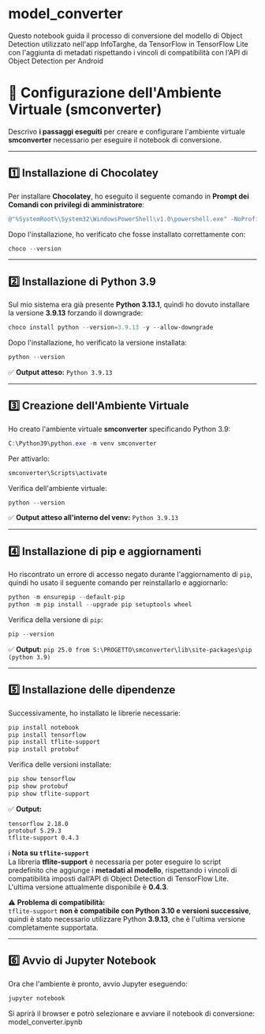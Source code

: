 # model_converter
Questo notebook guida il processo di conversione del modello di Object Detection utilizzato nell'app InfoTarghe, da TensorFlow in TensorFlow Lite con l'aggiunta di metadati rispettando i vincoli di compatibilità con l'API di Object Detection per Android

# 📌 Configurazione dell'Ambiente Virtuale (smconverter)

Descrivo **i passaggi eseguiti** per creare e configurare l'ambiente virtuale **smconverter** necessario per eseguire il notebook di conversione.

---

## 1️⃣ Installazione di Chocolatey
Per installare **Chocolatey**, ho eseguito il seguente comando in **Prompt dei Comandi con privilegi di amministratore**:

```powershell
@"%SystemRoot%\System32\WindowsPowerShell\v1.0\powershell.exe" -NoProfile -InputFormat None -ExecutionPolicy Bypass -Command "[System.Net.ServicePointManager]::SecurityProtocol = 3072; iex ((New-Object System.Net.WebClient).DownloadString('https://community.chocolatey.org/install.ps1'))" && SET "PATH=%PATH%;%ALLUSERSPROFILE%\chocolatey\bin"
```

Dopo l'installazione, ho verificato che fosse installato correttamente con:
```powershell
choco --version
```

---

## 2️⃣ Installazione di Python 3.9
Sul mio sistema era già presente **Python 3.13.1**, quindi ho dovuto installare la versione **3.9.13** forzando il downgrade:

```powershell
choco install python --version=3.9.13 -y --allow-downgrade
```

Dopo l'installazione, ho verificato la versione installata:
```powershell
python --version
```
✅ **Output atteso:** `Python 3.9.13`

---

## 3️⃣ Creazione dell'Ambiente Virtuale
Ho creato l'ambiente virtuale **smconverter** specificando Python 3.9:

```powershell
C:\Python39\python.exe -m venv smconverter
```

Per attivarlo:
```powershell
smconverter\Scripts\activate
```

Verifica dell'ambiente virtuale:
```powershell
python --version
```
✅ **Output atteso all'interno del venv:** `Python 3.9.13`

---

## 4️⃣ Installazione di pip e aggiornamenti
Ho riscontrato un errore di accesso negato durante l'aggiornamento di `pip`, quindi ho usato il seguente comando per reinstallarlo e aggiornarlo:

```powershell
python -m ensurepip --default-pip
python -m pip install --upgrade pip setuptools wheel
```

Verifica della versione di `pip`:
```powershell
pip --version
```
✅ **Output:** `pip 25.0 from S:\PROGETTO\smconverter\lib\site-packages\pip (python 3.9)`

---

## 5️⃣ Installazione delle dipendenze
Successivamente, ho installato le librerie necessarie:

```powershell
pip install notebook
pip install tensorflow 
pip install tflite-support
pip install protobuf

```
Verifica delle versioni installate:
```powershell
pip show tensorflow
pip show protobuf
pip show tflite-support
```

✅ **Output:**
```
tensorflow 2.18.0
protobuf 5.29.3
tflite-support 0.4.3

```

ℹ **Nota su `tflite-support`**  
La libreria **tflite-support** è necessaria per poter eseguire lo script predefinito che aggiunge i **metadati al modello**, rispettando i vincoli di compatibilità imposti dall’API di Object Detection di TensorFlow Lite.  
L'ultima versione attualmente disponibile è **0.4.3**.  

⚠ **Problema di compatibilità:**  
`tflite-support` **non è compatibile con Python 3.10 e versioni successive**, quindi è stato necessario utilizzare Python **3.9.13**, che è l'ultima versione completamente supportata.

---

## 6️⃣ Avvio di Jupyter Notebook
Ora che l'ambiente è pronto, avvio Jupyter eseguendo:

```powershell
jupyter notebook
```

Si aprirà il browser e potrò selezionare e avviare il notebook di conversione:
model_converter.ipynb



